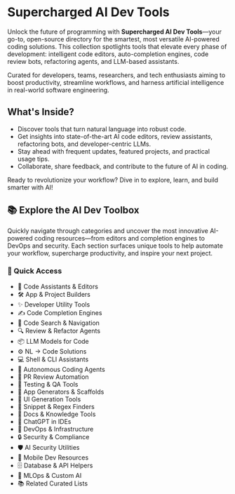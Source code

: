 # Supercharged AI Dev Tools

Unlock the future of programming with **Supercharged AI Dev Tools**—your go-to, open-source directory for the smartest, most versatile AI-powered coding solutions. This collection spotlights tools that elevate every phase of development: intelligent code editors, auto-completion engines, code review bots, refactoring agents, and LLM-based assistants.

Curated for developers, teams, researchers, and tech enthusiasts aiming to boost productivity, streamline workflows, and harness artificial intelligence in real-world software engineering.

## What's Inside?

* Discover tools that turn natural language into robust code.
* Get insights into state-of-the-art AI code editors, review assistants, refactoring bots, and developer-centric LLMs.
* Stay ahead with frequent updates, featured projects, and practical usage tips.
* Collaborate, share feedback, and contribute to the future of AI in coding.

Ready to revolutionize your workflow? Dive in to explore, learn, and build smarter with AI!

## 📚 Explore the AI Dev Toolbox

Quickly navigate through categories and uncover the most innovative AI-powered coding resources—from editors and completion engines to DevOps and security. Each section surfaces unique tools to help automate your workflow, supercharge productivity, and inspire your next project.

### 🔗 Quick Access

* 🌟 Code Assistants & Editors
* 🛠️ App & Project Builders
* ✨ Developer Utility Tools
* ✍️ Code Completion Engines
* 🧠 Code Search & Navigation
* 🔍 Review & Refactor Agents
* 📦 LLM Models for Code
* ⚙️ NL → Code Solutions
* 💻 Shell & CLI Assistants
* 🤖 Autonomous Coding Agents
* 🔄 PR Review Automation
* 🧪 Testing & QA Tools
* 🧰 App Generators & Scaffolds
* 🎨 UI Generation Tools
* 🔎 Snippet & Regex Finders
* 📖 Docs & Knowledge Tools
* 💬 ChatGPT in IDEs
* 🚀 DevOps & Infrastructure
* 🔒 Security & Compliance
* 🛡️ AI Security Utilities
* 📱 Mobile Dev Resources
* 🗄️ Database & API Helpers
* 🎯 MLOps & Custom AI
* 📚 Related Curated Lists
